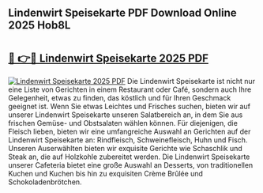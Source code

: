 ## Lindenwirt Speisekarte PDF Download Online 2025 Hob8L

# <h2><a href="http://gc7e718.nevu.top/?p=Lindenwirt+Speisekarte">🔗 👉🔴 Lindenwirt Speisekarte 2025 PDF</a></h2>

[![Lindenwirt Speisekarte 2025 PDF](https://i.imgur.com/dBaPXMq.png)](http://gc7e718.nevu.top/?p=Lindenwirt+Speisekarte)
Die Lindenwirt Speisekarte ist nicht nur eine Liste von Gerichten in einem Restaurant oder Café, sondern auch Ihre Gelegenheit, etwas zu finden, das köstlich und für Ihren Geschmack geeignet ist. Wenn Sie etwas Leichtes und Frisches suchen, bieten wir auf unserer Lindenwirt Speisekarte unseren Salatbereich an, in dem Sie aus frischen Gemüse- und Obstsalaten wählen können. Für diejenigen, die Fleisch lieben, bieten wir eine umfangreiche Auswahl an Gerichten auf der Lindenwirt Speisekarte an: Rindfleisch, Schweinefleisch, Huhn und Fisch. Unseren Auserwählten bieten wir exquisite Gerichte wie Schaschlik und Steak an, die auf Holzkohle zubereitet werden. Die Lindenwirt Speisekarte unserer Cafeteria bietet eine große Auswahl an Desserts, von traditionellen Kuchen und Kuchen bis hin zu exquisiten Crème Brûlée und Schokoladenbrötchen.
